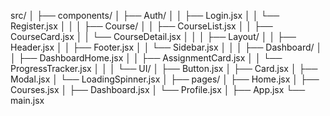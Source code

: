 src/
│
├── components/
│ ├── Auth/
│ │ ├── Login.jsx
│ │ └── Register.jsx
│ │
│ ├── Course/
│ │ ├── CourseList.jsx
│ │ ├── CourseCard.jsx
│ │ └── CourseDetail.jsx
│ │
│ ├── Layout/
│ │ ├── Header.jsx
│ │ ├── Footer.jsx
│ │ └── Sidebar.jsx
│ │
│ ├── Dashboard/
│ │ ├── DashboardHome.jsx
│ │ ├── AssignmentCard.jsx
│ │ └── ProgressTracker.jsx
│ │
│ └── UI/
│ ├── Button.jsx
│ ├── Card.jsx
│ ├── Modal.jsx
│ └── LoadingSpinner.jsx
│
├── pages/
│ ├── Home.jsx
│ ├── Courses.jsx
│ ├── Dashboard.jsx
│ └── Profile.jsx
│
├── App.jsx
└── main.jsx
